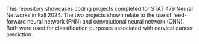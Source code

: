 This repository showcases coding projects completed for STAT 479 Neural Networks in Fall 2024. The two projects shown relate to the use of feed-forward neural network (FNN) and convolutional neural network (CNN). Both were used for classification purposes associated with cervical cancer prediction. 
